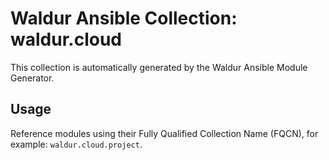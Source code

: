 # Waldur Ansible Collection: waldur.cloud

This collection is automatically generated by the Waldur Ansible Module Generator.

## Usage

Reference modules using their Fully Qualified Collection Name (FQCN), for example: `waldur.cloud.project`.
